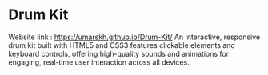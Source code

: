 # Drum Kit
Website link : https://umarskh.github.io/Drum-Kit/
  An interactive, responsive drum kit built with HTML5 and CSS3 features clickable elements and keyboard controls, offering high-quality sounds and animations for engaging, real-time user interaction across all devices.
